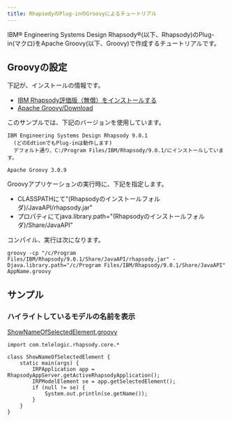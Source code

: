 ```yaml
---
title: RhapsodyのPlug-inのGroovyによるチュートリアル
---
```


IBM&reg; Engineering Systems Design Rhapsody&reg;(以下、Rhapsody)のPlug-in(マクロ)をApache Groovy(以下、Groovy)で作成するチュートリアルです。

## Groovyの設定
下記が、インストールの情報です。
- [IBM Rhapsody評価版（無償）をインストールする](https://qiita.com/daikan_murata/items/c5dc416c3912e36dae84)
- [Apache Groovy/Download](https://groovy.apache.org/download.html)

このサンプルでは、下記のバージョンを使用しています。
```
IBM Engineering Systems Design Rhapsody 9.0.1
  (どのEdtionでもPlug-inは動作します)
  デフォルト通り、C:/Program Files/IBM/Rhapsody/9.0.1/にインストールしています。

Apache Groovy 3.0.9
```

Groovyアプリケーションの実行時に、下記を指定します。
- CLASSPATHにて"(Rhapsodyのインストールフォルダ)/JavaAPI/rhapsody.jar"
- プロパティにてjava.library.path="(Rhapsodyのインストールフォルダ)/Share/JavaAPI"

コンパイル、実行は次になります。
```
groovy -cp "/c/Program Files/IBM/Rhapsody/9.0.1/Share/JavaAPI/rhapsody.jar" -Djava.library.path="/c/Program Files/IBM/Rhapsody/9.0.1/Share/JavaAPI" AppName.groovy
```

## サンプル

### ハイライトしているモデルの名前を表示
[ShowNameOfSelectedElement.groovy](ShowNameOfSelectedElement.groovy)
```
import com.telelogic.rhapsody.core.*

class ShowNameOfSelectedElement {
	static main(args) {
		IRPApplication app = RhapsodyAppServer.getActiveRhapsodyApplication();
		IRPModelElement se = app.getSelectedElement();
		if (null != se) {
			System.out.println(se.getName());
		}
	}
}
```